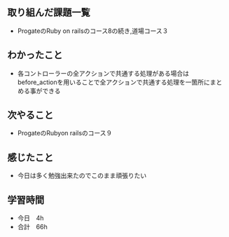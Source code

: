 ## 取り組んだ課題一覧
- ProgateのRuby on railsのコース8の続き,道場コース３
## わかったこと
- 各コントローラーの全アクションで共通する処理がある場合はbefore_actionを用いることで全アクションで共通する処理を一箇所にまとめる事ができる
## 次やること
- ProgateのRubyon railsのコース９
## 感じたこと
- 今日は多く勉強出来たのでこのまま頑張りたい
## 学習時間
- 今日　4h
- 合計　66h
